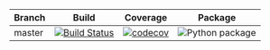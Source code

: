| Branch        | Build           | Coverage           | Package           |
| ------------- |:-------------:|:-------------:|:-------------:|
| master      | [![Build Status](https://travis-ci.com/vtsyryuk/HackerRank-Python.svg?token=CMgxKAxmBRYb8Yp4nwe8&branch=master)](https://travis-ci.com/vtsyryuk/HackerRank-Python) | [![codecov](https://codecov.io/gh/vtsyryuk/hacker_rank/branch/master/graph/badge.svg?token=Z4NX1P3ELH)](https://codecov.io/gh/vtsyryuk/hacker_rank) | ![Python package](https://github.com/vtsyryuk/hacker_rank/workflows/Python%20package/badge.svg) |

